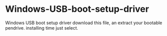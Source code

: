 # Windows-USB-boot-setup-driver
Windows USB boot setup driver
download this file, an extract your bootable pendrive. installing time just select.
